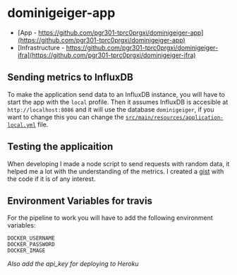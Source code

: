 # dominigeiger-app

* [App - https://github.com/pgr301-tprc0prgxi/dominigeiger-app](https://github.com/pgr301-tprc0prgxi/dominigeiger-app)
* [Infrastructure - https://github.com/pgr301-tprc0prgxi/dominigeiger-ifra](https://github.com/pgr301-tprc0prgxi/dominigeiger-ifra)

## Sending metrics to InfluxDB

To make the application send data to an InfluxDB instance, you will have to start the app with the `local` profile.
Then it assumes InfluxDB is accesible at `http://localhost:8086` and it will use the database `dominigeiger`, if
you want to change this you can change the [`src/main/resources/application-local.yml`](src/main/resources/application-local.yml#L15-L18)
file.

## Testing the applicaition

When developing I made a node script to send requests with random data, it helped me a lot with the understanding of the metrics.
I created a [gist](https://gist.github.com/pgr301-tprc0prgxi/64baf945011e99bef9b993232282e800) with the code if it is of any interest.

## Environment Variables for travis

For the pipeline to work you will have to add the following environment variables:

```
DOCKER_USERNAME
DOCKER_PASSWORD
DOCKER_IMAGE
```

*Also add the api_key for deploying to Heroku*

